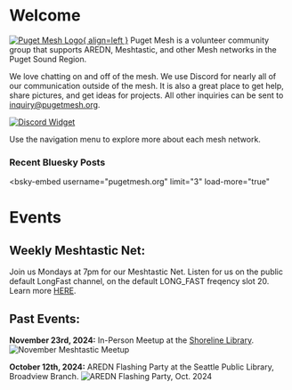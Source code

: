 # Welcome

[![Puget Mesh Logo](/static/PugetMeshLogo_200.png){ align=left }](/static/PugetMeshLogo.svg)
Puget Mesh is a volunteer community group that supports AREDN, Meshtastic, and other Mesh networks in the Puget Sound Region.

We love chatting on and off of the mesh. We use Discord for nearly all of our communication outside of the mesh. It is also a great place to get help, share pictures, and get ideas for projects. All other inquiries can be sent to inquiry@pugetmesh.org.

[![Discord Widget](https://discord.com/api/guilds/1291139029814739084/widget.png?style=banner2)](https://discord.gg/ANvUg3AyZt)

Use the navigation menu to explore more about each mesh network. 

### Recent Bluesky Posts
<script type="module" src="https://cdn.jsdelivr.net/npm/bsky-embed/dist/bsky-embed.es.js" async></script>

<bsky-embed
username="pugetmesh.org"
limit="3"
load-more="true"
>
</bsky-embed>


# Events
## Weekly Meshtastic Net:
Join us Mondays at 7pm for our Meshtastic Net. Listen for us on the public default LongFast channel, on the default LONG_FAST freqency slot 20. Learn more [HERE](/meshtastic/#weekly-net). 


## Past Events:
**November 23rd, 2024:**
In-Person Meetup at the [Shoreline Library](https://maps.app.goo.gl/B4RmdBR16wtdEE3Q7). 
![November Meshtastic Meetup](/media/23Nov2024_Meshtastic_Meetup.png)


**October 12th, 2024:**
AREDN Flashing Party at the Seattle Public Library, Broadview Branch.
![AREDN Flashing Party, Oct. 2024](/media/AREDN%20Flashing%20Party-12Oct2024.jpg)
